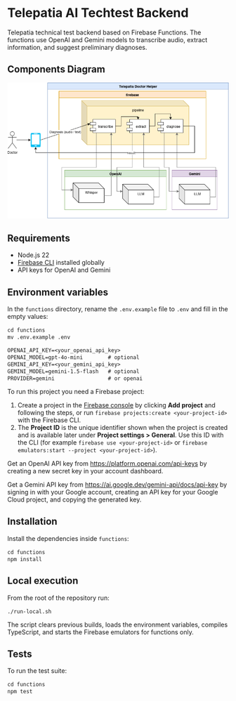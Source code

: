 # Telepatia AI Techtest Backend

Telepatia technical test backend based on Firebase Functions. The functions use OpenAI and Gemini models to transcribe audio, extract information, and suggest preliminary diagnoses.

## Components Diagram

![Components Diagram](components-diagram.png)

## Requirements
- Node.js 22
- [Firebase CLI](https://firebase.google.com/docs/cli) installed globally
- API keys for OpenAI and Gemini

## Environment variables
In the `functions` directory, rename the `.env.example` file to `.env` and fill in the empty values:

```
cd functions
mv .env.example .env
```

```
OPENAI_API_KEY=<your_openai_api_key>
OPENAI_MODEL=gpt-4o-mini        # optional
GEMINI_API_KEY=<your_gemini_api_key>
GEMINI_MODEL=gemini-1.5-flash   # optional
PROVIDER=gemini                 # or openai
```

To run this project you need a Firebase project:

1. Create a project in the [Firebase console](https://console.firebase.google.com) by clicking **Add project** and following the steps, or run `firebase projects:create <your-project-id>` with the Firebase CLI.
2. The **Project ID** is the unique identifier shown when the project is created and is available later under **Project settings > General**. Use this ID with the CLI (for example `firebase use <your-project-id>` or `firebase emulators:start --project <your-project-id>`).

Get an OpenAI API key from <https://platform.openai.com/api-keys> by creating a new secret key in your account dashboard.

Get a Gemini API key from <https://ai.google.dev/gemini-api/docs/api-key> by signing in with your Google account, creating an API key for your Google Cloud project, and copying the generated key.

## Installation
Install the dependencies inside `functions`:

```
cd functions
npm install
```

## Local execution
From the root of the repository run:

```
./run-local.sh
```

The script clears previous builds, loads the environment variables, compiles TypeScript, and starts the Firebase emulators for functions only.

## Tests
To run the test suite:

```
cd functions
npm test
```
